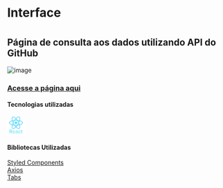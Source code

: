 <h1>Interface<h1/>
  <h2>Página de consulta aos dados utilizando API do GitHub</h2>

![image](https://user-images.githubusercontent.com/84095953/134929454-c494eb21-8ee2-4c85-a5d8-8e3954888acf.png)

<h3><a href="#">Acesse a página aqui</a></h3>
  <h4>Tecnologias utilizadas</h4>
  <img alt="react" width="40" height="40" src="https://raw.githubusercontent.com/devicons/devicon/master/icons/react/react-original-wordmark.svg">
  <h4>Bibliotecas Utilizadas</h4>
  <a href="https://styled-components.com" target="_blank" rel="external">Styled Components</a></br>
  <a href="https://www.npmjs.com/package/axios" target="_blank" rel="external">Axios</a></br>
  <a href="https://www.npmjs.com/package/react-tabs" target="_blank" rel="external">Tabs</a>